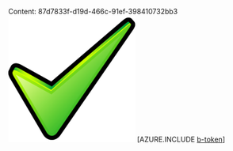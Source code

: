 Content: 87d7833f-d19d-466c-91ef-398410732bb3![image](b0a4c670-9674-4395-af0c-a54abb0c45da.png)
[AZURE.INCLUDE [b-token](32b01429-91e4-40ef-ac39-a0b19547e062.md)]
